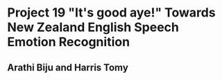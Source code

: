 # Project 19 "It's good aye!" Towards New Zealand English Speech Emotion Recognition
## Arathi Biju and Harris Tomy

